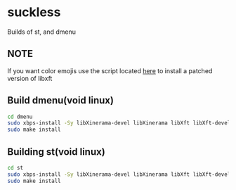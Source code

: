 # suckless
Builds of st, and dmenu

## NOTE
If you want color emojis use the script located [here](https://github.com/Interfiber/dotfiles/blob/main/libxft-bgra-install-void) to install a patched version of libxft

## Build dmenu(void linux)
```bash
cd dmenu
sudo xbps-install -Sy libXinerama-devel libXinerama libXft libXft-devel
sudo make install
```
## Building st(void linux)
```bash
cd st
sudo xbps-install -Sy libXinerama-devel libXinerama libXft libXft-devel
sudo make install
```
